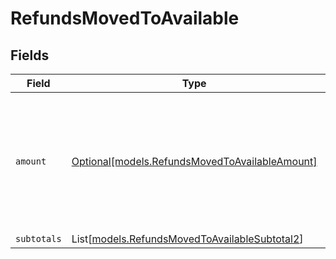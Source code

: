 # RefundsMovedToAvailable


## Fields

| Field                                                                                             | Type                                                                                              | Required                                                                                          | Description                                                                                       |
| ------------------------------------------------------------------------------------------------- | ------------------------------------------------------------------------------------------------- | ------------------------------------------------------------------------------------------------- | ------------------------------------------------------------------------------------------------- |
| `amount`                                                                                          | [Optional[models.RefundsMovedToAvailableAmount]](../models/refundsmovedtoavailableamount.md)      | :heavy_minus_sign:                                                                                | In v2 endpoints, monetary amounts are represented as objects with a `currency` and `value` field. |
| `subtotals`                                                                                       | List[[models.RefundsMovedToAvailableSubtotal2](../models/refundsmovedtoavailablesubtotal2.md)]    | :heavy_minus_sign:                                                                                | N/A                                                                                               |